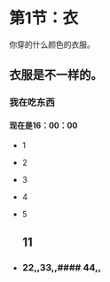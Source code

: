 # 第1节：衣

你穿的什么颜色的衣服。



## 衣服是不一样的。
### 我在吃东西
#### 现在是16：00：00
+ 1

+ 2

+ 3

+ 4

+ 5

  ## 11

+ ### 22,,33,,#### 44,,
